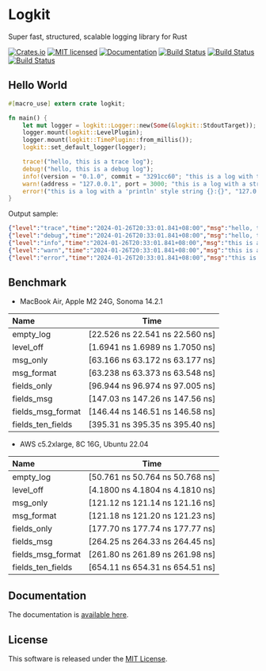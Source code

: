 Logkit
==========================

Super fast, structured, scalable logging library for Rust

[![Crates.io][crates-badge]][crates-url]
[![MIT licensed][license-badge]][license-url]
[![Documentation][document-badge]][document-url]
[![Build Status][linux-badge]][linux-url]
[![Build Status][macos-badge]][macos-url]
[![Build Status][windows-badge]][windows-url]

[crates-badge]: https://img.shields.io/crates/v/logkit.svg
[crates-url]: https://crates.io/crates/logkit
[license-badge]: https://img.shields.io/badge/license-MIT-blue.svg
[license-url]: https://github.com/chensoft/logkit?tab=MIT-1-ov-file
[document-badge]: https://docs.rs/logkit/badge.svg
[document-url]: https://docs.rs/logkit
[linux-badge]: https://github.com/chensoft/logkit/actions/workflows/linux.yml/badge.svg
[linux-url]: https://github.com/chensoft/logkit/actions/workflows/linux.yml
[macos-badge]: https://github.com/chensoft/logkit/actions/workflows/macos.yml/badge.svg
[macos-url]: https://github.com/chensoft/logkit/actions/workflows/macos.yml
[windows-badge]: https://github.com/chensoft/logkit/actions/workflows/windows.yml/badge.svg
[windows-url]: https://github.com/chensoft/logkit/actions/workflows/windows.yml

## Hello World

```rust
#[macro_use] extern crate logkit;

fn main() {
    let mut logger = logkit::Logger::new(Some(&logkit::StdoutTarget));
    logger.mount(logkit::LevelPlugin);
    logger.mount(logkit::TimePlugin::from_millis());
    logkit::set_default_logger(logger);

    trace!("hello, this is a trace log");
    debug!("hello, this is a debug log");
    info!(version = "0.1.0", commit = "3291cc60"; "this is a log with two string fields");
    warn!(address = "127.0.0.1", port = 3000; "this is a log with a string and a numeric field");
    error!("this is a log with a 'println' style string {}:{}", "127.0.0.1", 3000.0);
}
```

Output sample:

```json
{"level":"trace","time":"2024-01-26T20:33:01.841+08:00","msg":"hello, this is a trace log"}
{"level":"debug","time":"2024-01-26T20:33:01.841+08:00","msg":"hello, this is a debug log"}
{"level":"info","time":"2024-01-26T20:33:01.841+08:00","msg":"this is a log with two string fields","version":"0.1.0","commit":"3291cc60"}
{"level":"warn","time":"2024-01-26T20:33:01.841+08:00","msg":"this is a log with a string and a numeric field","address":"127.0.0.1","port":3000}
{"level":"error","time":"2024-01-26T20:33:01.841+08:00","msg":"this is a log with a 'println' style string 127.0.0.1:3000"}
```

## Benchmark

- MacBook Air, Apple M2 24G, Sonoma 14.2.1

| Name              |              Time               |
|:------------------|:-------------------------------:|
| empty_log         | [22.526 ns 22.541 ns 22.560 ns] |
| level_off         | [1.6941 ns 1.6989 ns 1.7050 ns] |
| msg_only          | [63.166 ns 63.172 ns 63.177 ns] |
| msg_format        | [63.238 ns 63.373 ns 63.548 ns] |
| fields_only       | [96.944 ns 96.974 ns 97.005 ns] |
| fields_msg        | [147.03 ns 147.26 ns 147.56 ns] |
| fields_msg_format | [146.44 ns 146.51 ns 146.58 ns] |
| fields_ten_fields | [395.31 ns 395.35 ns 395.40 ns] |

- AWS c5.2xlarge, 8C 16G, Ubuntu 22.04

| Name              |              Time               |
|:------------------|:-------------------------------:|
| empty_log         | [50.761 ns 50.764 ns 50.768 ns] |
| level_off         | [4.1800 ns 4.1804 ns 4.1810 ns] |
| msg_only          | [121.12 ns 121.14 ns 121.16 ns] |
| msg_format        | [121.18 ns 121.20 ns 121.23 ns] |
| fields_only       | [177.70 ns 177.74 ns 177.77 ns] |
| fields_msg        | [264.25 ns 264.33 ns 264.45 ns] |
| fields_msg_format | [261.80 ns 261.89 ns 261.98 ns] |
| fields_ten_fields | [654.11 ns 654.31 ns 654.51 ns] |

## Documentation

The documentation is [available here](https://docs.rs/logkit).

## License

This software is released under the [MIT License](https://github.com/chensoft/logkit?tab=MIT-1-ov-file).